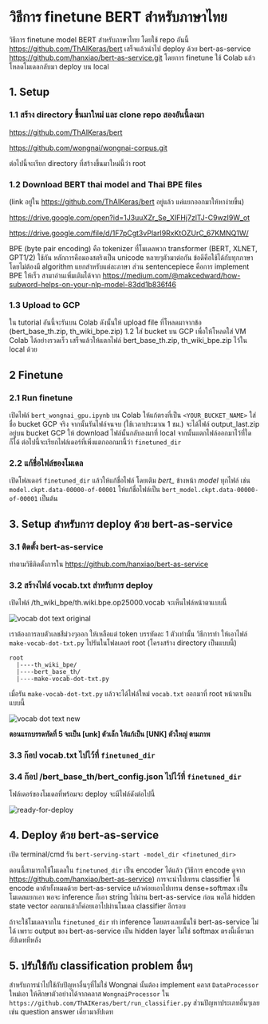 # วิธีการ finetune BERT สำหรับภาษาไทย

วิธีการ finetune model BERT สำหรับภาษาไทย โดยใช้ repo อันนี้ https://github.com/ThAIKeras/bert เสร็จแล้วนำไป deploy ด้วย bert-as-service https://github.com/hanxiao/bert-as-service.git โดยการ finetune ใช้ Colab แล้วโหลดโมเดลกลับมา deploy บน local

## 1. Setup

### 1.1 สร้าง directory ขึ้นมาใหม่ และ clone repo สองอันนี้ลงมา

https://github.com/ThAIKeras/bert

https://github.com/wongnai/wongnai-corpus.git

ต่อไปนี้จะเรียก directory ที่สร้างขึ้นมาใหม่นี้ว่า root

### 1.2 Download BERT thai model and Thai BPE files
(link อยู่ใน https://github.com/ThAIKeras/bert อยู่แล้ว แค่แยกออกมาให้หาง่ายขึ้น)

https://drive.google.com/open?id=1J3uuXZr_Se_XIFHj7zlTJ-C9wzI9W_ot

https://drive.google.com/file/d/1F7pCgt3vPlarI9RxKtOZUrC_67KMNQ1W/

BPE (byte pair encoding) คือ tokenizer ที่โมเดลพวก transformer (BERT, XLNET, GPT1/2) ใช้กัน หลักการคือมองสตริงเป็น unicode หลายๆตัวมาต่อกัน ข้อดีคือใช้ได้กับทุกภาษาโดยไม่ต้องมี algorithm แยกสำหรับแต่ละภาษา ส่วน sentencepiece คือการ implement BPE ให้เร็ว สามาอ่านเพิ่มเติมได้จาก https://medium.com/@makcedward/how-subword-helps-on-your-nlp-model-83dd1b836f46

### 1.3 Upload to GCP
ใน tutorial อันนี้จะรันบน Colab ดังนั้นให้ upload file ที่โหลดมาจากข้อ (bert_base_th.zip, th_wiki_bpe.zip) 1.2 ใส่ bucket บน GCP เพื่อให้โหลดใส่ VM Colab ได้อย่างรวดเร็ว เสร็จแล้วให้แตกไฟล์ bert_base_th.zip, th_wiki_bpe.zip ไว้ใน local ด้วย

## 2 Finetune

### 2.1 Run finetune
เปิดไฟล์ `bert_wongnai_gpu.ipynb` บน Colab ให้แก้ตรงที่เป็น `<YOUR_BUCKET_NAME>` ใส่ชื่อ bucket GCP จริง จากนั้นรันไฟล์จนจบ (ใช้เวลาประมาณ 1 ชม.) จะได้ไฟล์ output_last.zip อยู่บน bucket GCP ให้ download ไฟล์นั้นกลับลงมาที่ local จากนั้นแตกไฟล์ออกมาไว้ที่ใดก็ได้ ต่อไปนี้จะเรียกไฟล์เดอร์ที่เพิ่งแตกออกมานี้ว่า `finetuned_dir`

### 2.2 แก้ชื่อไฟล์ของโมเดล
เปิดโฟลเดอร์ `finetuned_dir` แล้วให้แก้ชื่อไฟล์ โดยเติม *bert_* ข้างหน้า *model* ทุกไฟล์ เช่น `model.ckpt.data-00000-of-00001` ให้แก้ชื่อไฟล์เป็น `bert_model.ckpt.data-00000-of-00001` เป็นต้น

## 3. Setup สำหรับการ deploy ด้วย bert-as-service

### 3.1 ติดตั้ง bert-as-service
ทำตามวิธีติดตั้งการใน https://github.com/hanxiao/bert-as-service

### 3.2 สร้างไฟล์ vocab.txt สำหรับการ deploy
เปิดไฟล์ /th_wiki_bpe/th.wiki.bpe.op25000.vocab จะเห็นไฟล์หน้าตาแบบนี้

![vocab dot text original](https://github.com/sumethy/random-ml-tutorials/blob/master/finetune%20BERT%20in%20Thai/images/vocab_txt_original.png)

เราต้องการลบตัวเลขสีม่วงๆออก ให้เหลือแต่ token บรรทัดละ 1 ตัวเท่านั้น วิธีการทำ ให้เอาไฟล์ `make-vocab-dot-txt.py` ไปรันในโฟลเดอร์ root (โครงสร้าง directory เป็นแบบนี้)

```
root
  |----th_wiki_bpe/ 
  |----bert_base_th/
  |----make-vocab-dot-txt.py
```

เมื่อรัน `make-vocab-dot-txt.py` แล้วจะได้ไฟล์ใหม่ `vocab.txt` ออกมาที่ root หน้าตาเป็นแบบนี้

![vocab dot text new](https://github.com/sumethy/random-ml-tutorials/blob/master/finetune%20BERT%20in%20Thai/images/vocab_txt_new.png)

**ตอนแรกบรรดทัดที่ 5 จะเป็น [unk] ตัวเล็ก ให้แก้เป็น [UNK] ตัวใหญ่ ตามภาพ**

### 3.3 ก๊อป vocab.txt ไปไว้ที่ `finetuned_dir`
### 3.4 ก๊อป /bert_base_th/bert_config.json ไปไว้ที่ `finetuned_dir`
โฟล์เดอร์ของโมเดลที่พร้อมจะ deploy จะมีไฟล์ดังต่อไปนี้

![ready-for-deploy](https://github.com/sumethy/random-ml-tutorials/blob/master/finetune%20BERT%20in%20Thai/images/ready-for-deploy.png)


## 4. Deploy ด้วย bert-as-service
เปิด terminal/cmd รัน `bert-serving-start -model_dir <finetuned_dir>` 

ตอนนี้สามารถใช้โมเดลใน `finetuned_dir` เป็น encoder ได้แล้ว (วิธีการ encode ดูจาก https://github.com/hanxiao/bert-as-service) การจะนำไปเทรน classifier ให้ encode ดาต้าทั้งหมดด้วย bert-as-service แล้วค่อยเอาไปเทรน dense+softmax เป็นโมเดลแยกเอา พอจะ inference ก็เอา string ไปผ่าน bert-as-service ก่อน พอได้ hidden state vector ออกมาแล้วก็ค่อยเอาไปผ่านโมเดล classifier อีกรอบ

ถ้าจะใช้โมเดลจากใน `finetuned_dir` ทำ inference โดยตรงเลยนั้นใช้ bert-as-service ไม่ได้ เพราะ output ของ bert-as-service เป็น hidden layer ไม่ใช่ softmax ตรงนี้เดี๋ยวมาอัปเดททีหลัง

## 5. ปรับใช้กับ classification problem อื่นๆ
สำหรับการนำไปใช้กับปัญหาอื่นๆที่ไม่ใช่ Wongnai นั้นต้อง implement คลาส `DataProcessor` ใหม่เอา ให้ศึกษาตัวอย่างได้จากคลาส `WongnaiProcessor` ใน `https://github.com/ThAIKeras/bert/run_classifier.py` ส่วนปัญหาประเภทอื่นๆเลยเช่น question answer เดี๋ยวมาอัปเดท

